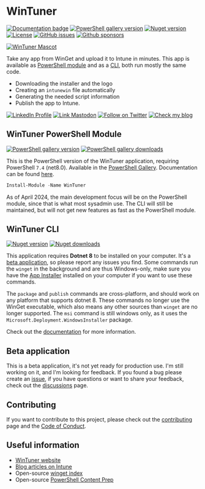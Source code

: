 # WinTuner

[![Documentation badge](https://img.shields.io/badge/Show_Documentation-darkblue?style=for-the-badge)](https://wintuner.app/)
[![PowerShell gallery version][badge_powershell]][link_powershell]
[![Nuget version][badge_nuget]][link_nuget]
[![License][badge_license]][link_license]
[![GitHub issues](https://img.shields.io/github/issues/svrooij/wingetintune?style=for-the-badge)](https://github.com/svrooij/WingetIntune/issues)
[![Github sponsors](https://img.shields.io/github/sponsors/svrooij?style=for-the-badge&logo=github&logoColor=white)](https://github.com/sponsors/svrooij)

[![WinTuner Mascot](https://wintuner.app/img/wintuner-mascotte-two_100.png)](https://wintuner.app/)

Take any app from WinGet and upload it to Intune in minutes. This app is available as [PowerShell module](#wintuner-powershell-module) and as a [CLI](#wintuner-cli), both run mostly the same code.

- Downloading the installer and the logo
- Creating an `intunewin` file automatically
- Generating the needed script information
- Publish the app to Intune.

[![LinkedIn Profile][badge_linkedin]][link_linkedin]
[![Link Mastodon][badge_mastodon]][link_mastodon]
[![Follow on Twitter][badge_twitter]][link_twitter]
[![Check my blog][badge_blog]][link_blog]

## WinTuner PowerShell Module

[![PowerShell gallery version][badge_powershell]][link_powershell]
[![PowerShell gallery downloads][badge_powershell_downloads]][link_powershell]

This is the PowerShell version of the WinTuner application, requiring PowerShell `7.4` (net8.0). Available in the [PowerShell Gallery](https://www.powershellgallery.com/packages/WinTuner/). Documentation can be found [here](https://wintuner.app/docs/category/wintuner-powershell).

```PowerShell
Install-Module -Name WinTuner
```

As of April 2024, the main development focus will be on the PowerShell module, since that is what most sysadmin use. The CLI will still be maintained, but will not get new features as fast as the PowerShell module.

## WinTuner CLI

[![Nuget version][badge_nuget]][link_nuget]
[![Nuget downloads][badge_nuget_downloads]][link_nuget]

This application requires **Dotnet 8** to be installed on your computer. It's a [beta application](#beta-application), so please report any issues you find.
Some commands run the `winget` in the background and are thus Windows-only, make sure you have the [App Installer](https://www.microsoft.com/p/app-installer/9nblggh4nns1) installed on your computer if you want to use these commands.

The `package` and `publish` commands are cross-platform, and should work on any platform that supports dotnet 8. These commands no longer use the WinGet executable, which also means any other sources than `winget` are no longer supported.
The `msi` command is still windows only, as it uses the `Microsoft.Deployment.WindowsInstaller` package.

Check out the [documentation](https://wintuner.app/docs/category/wintuner-cli) for more information.

## Beta application

This is a beta application, it's not yet ready for production use. I'm still working on it, and I'm looking for feedback.
If you found a bug please create an [issue](https://github.com/svrooij/WingetIntune/issues/new/choose), if you have questions or want to share your feedback, check out the [discussions](https://github.com/svrooij/WingetIntune/discussions) page.

## Contributing

If you want to contribute to this project, please check out the [contributing](https://github.com/svrooij/WingetIntune/blob/main/CONTRIBUTING.md) page and the [Code of Conduct](https://github.com/svrooij/WingetIntune/blob/main/CODE_OF_CONDUCT.md).

## Useful information

- [WinTuner website](https://wintuner.app/)
- [Blog articles on Intune](https://svrooij.io/tags/intune/)
- Open-source [winget index](https://wintuner.app/docs/related/winget-package-index)
- Open-source [PowerShell Content Prep](https://wintuner.app/docs/related/content-prep-tool)

[badge_blog]: https://img.shields.io/badge/blog-svrooij.io-blue?style=for-the-badge
[badge_linkedin]: https://img.shields.io/badge/LinkedIn-stephanvanrooij-blue?style=for-the-badge&logo=linkedin
[badge_mastodon]: https://img.shields.io/mastodon/follow/109502876771613420?domain=https%3A%2F%2Fdotnet.social&label=%40svrooij%40dotnet.social&logo=mastodon&logoColor=white&style=for-the-badge
[badge_twitter]: https://img.shields.io/twitter/follow/svrooij?logo=twitter&style=for-the-badge
[link_blog]: https://svrooij.io/
[link_linkedin]: https://www.linkedin.com/in/stephanvanrooij
[link_mastodon]: https://dotnet.social/@svrooij
[link_twitter]: https://twitter.com/svrooij

[badge_license]: https://img.shields.io/github/license/svrooij/WingetIntune?style=for-the-badge
[link_license]: https://github.com/svrooij/WingetIntune/blob/main/LICENSE.txt
[badge_powershell]: https://img.shields.io/powershellgallery/v/WinTuner?style=for-the-badge&logo=powershell&logoColor=white
[badge_powershell_downloads]: https://img.shields.io/powershellgallery/dt/WinTuner?style=for-the-badge&logo=powershell&logoColor=white
[link_powershell]: https://www.powershellgallery.com/packages/WinTuner/

[badge_nuget]: https://img.shields.io/nuget/v/Svrooij.Winget-Intune.Cli?style=for-the-badge&logo=nuget&logoColor=white
[badge_nuget_downloads]: https://img.shields.io/nuget/dt/Svrooij.Winget-Intune.Cli?style=for-the-badge&logo=nuget&logoColor=white
[link_nuget]: https://www.nuget.org/packages/Svrooij.Winget-Intune.Cli/
